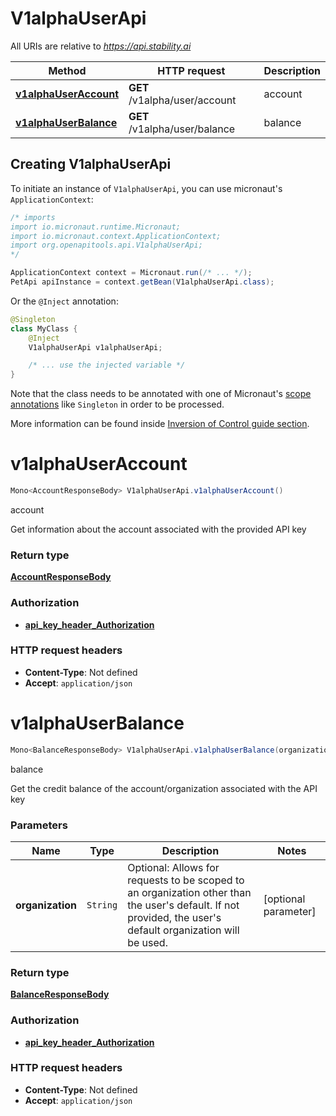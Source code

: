 # V1alphaUserApi

All URIs are relative to *https://api.stability.ai*

| Method | HTTP request | Description |
|------------- | ------------- | -------------|
| [**v1alphaUserAccount**](V1alphaUserApi.md#v1alphaUserAccount) | **GET** /v1alpha/user/account | account |
| [**v1alphaUserBalance**](V1alphaUserApi.md#v1alphaUserBalance) | **GET** /v1alpha/user/balance | balance |


## Creating V1alphaUserApi

To initiate an instance of `V1alphaUserApi`, you can use micronaut's `ApplicationContext`:
```java
/* imports
import io.micronaut.runtime.Micronaut;
import io.micronaut.context.ApplicationContext;
import org.openapitools.api.V1alphaUserApi;
*/

ApplicationContext context = Micronaut.run(/* ... */);
PetApi apiInstance = context.getBean(V1alphaUserApi.class);
```

Or the `@Inject` annotation:
```java
@Singleton
class MyClass {
    @Inject
    V1alphaUserApi v1alphaUserApi;

    /* ... use the injected variable */
}
```
Note that the class needs to be annotated with one of Micronaut's [scope annotations](https://docs.micronaut.io/latest/guide/#scopes) like `Singleton` in order to be processed.

More information can be found inside [Inversion of Control guide section](https://docs.micronaut.io/latest/guide/#ioc).

<a name="v1alphaUserAccount"></a>
# **v1alphaUserAccount**
```java
Mono<AccountResponseBody> V1alphaUserApi.v1alphaUserAccount()
```

account

Get information about the account associated with the provided API key



### Return type
[**AccountResponseBody**](AccountResponseBody.md)

### Authorization
* **[api_key_header_Authorization](auth.md#api_key_header_Authorization)**

### HTTP request headers
 - **Content-Type**: Not defined
 - **Accept**: `application/json`

<a name="v1alphaUserBalance"></a>
# **v1alphaUserBalance**
```java
Mono<BalanceResponseBody> V1alphaUserApi.v1alphaUserBalance(organization)
```

balance

Get the credit balance of the account/organization associated with the API key

### Parameters
| Name | Type | Description  | Notes |
|------------- | ------------- | ------------- | -------------|
| **organization** | `String`| Optional: Allows for requests to be scoped to an organization other than the user&#39;s default.  If not provided, the user&#39;s default organization will be used. | [optional parameter] |


### Return type
[**BalanceResponseBody**](BalanceResponseBody.md)

### Authorization
* **[api_key_header_Authorization](auth.md#api_key_header_Authorization)**

### HTTP request headers
 - **Content-Type**: Not defined
 - **Accept**: `application/json`

